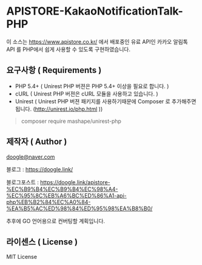 # APISTORE-KakaoNotificationTalk-PHP
이 소스는 https://www.apistore.co.kr/ 에서 배포중인 유료 API인 카카오 알림톡 API 를 PHP에서 쉽게 사용할 수 있도록 구현하였습니다.


## 요구사항 ( Requirements )

* PHP 5.4+ ( Unirest PHP 버젼은 PHP 5.4+ 이상을 필요로 합니다. )
* cURL ( Unirest PHP 버젼은 cURL 모듈을 사용하고 있습니다. )
* Unirest ( Unirest PHP 버젼 패키지를 사용하기때문에 Composer 로 추가해주면 됩니다. (http://unirest.io/php.html ))


> composer require mashape/unirest-php
>


## 제작자 ( Author )

doogle@naver.com

블로그 : https://doogle.link/

블로그포스트 : https://doogle.link/apistore-%EC%B9%B4%EC%B9%B4%EC%98%A4-%EC%95%8C%EB%A6%BC%ED%86%A1-api-php%EB%B2%84%EC%A0%84-%EA%B5%AC%ED%98%84%ED%95%98%EA%B8%B0/

추후에 GO 언어용으로 컨버팅할 계획입니다.


## 라이센스 ( License )

MIT License

